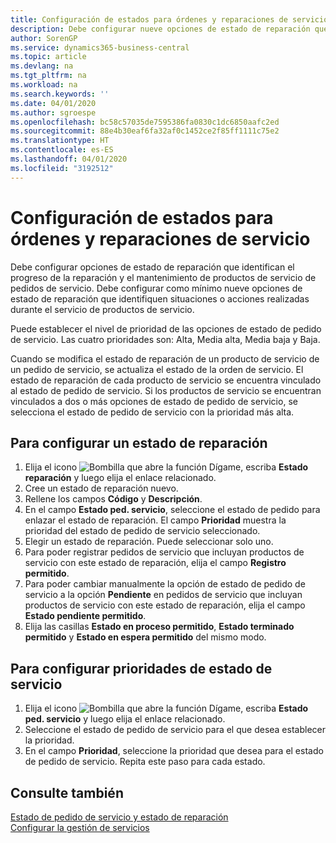 ```yaml
---
title: Configuración de estados para órdenes y reparaciones de servicio | Documentos de Microsoft
description: Debe configurar nueve opciones de estado de reparación que identifican el progreso de la reparación y el mantenimiento de productos de servicio de pedidos de servicio.
author: SorenGP
ms.service: dynamics365-business-central
ms.topic: article
ms.devlang: na
ms.tgt_pltfrm: na
ms.workload: na
ms.search.keywords: ''
ms.date: 04/01/2020
ms.author: sgroespe
ms.openlocfilehash: bc58c57035de7595386fa0830c1dc6850aafc2ed
ms.sourcegitcommit: 88e4b30eaf6fa32af0c1452ce2f85ff1111c75e2
ms.translationtype: HT
ms.contentlocale: es-ES
ms.lasthandoff: 04/01/2020
ms.locfileid: "3192512"
---
```

# <a name="set-up-statuses-for-service-orders-and-repairs"></a>Configuración de estados para órdenes y reparaciones de servicio
Debe configurar opciones de estado de reparación que identifican el progreso de la reparación y el mantenimiento de productos de servicio de pedidos de servicio. Debe configurar como mínimo nueve opciones de estado de reparación que identifiquen situaciones o acciones realizadas durante el servicio de productos de servicio.  

Puede establecer el nivel de prioridad de las opciones de estado de pedido de servicio. Las cuatro prioridades son: Alta, Media alta, Media baja y Baja.  

Cuando se modifica el estado de reparación de un producto de servicio de un pedido de servicio, se actualiza el estado de la orden de servicio. El estado de reparación de cada producto de servicio se encuentra vinculado al estado de pedido de servicio. Si los productos de servicio se encuentran vinculados a dos o más opciones de estado de pedido de servicio, se selecciona el estado de pedido de servicio con la prioridad más alta.  

## <a name="to-set-up-a-repair-status"></a>Para configurar un estado de reparación  
1. Elija el icono ![Bombilla que abre la función Dígame](media/ui-search/search_small.png "Dígame qué desea hacer"), escriba **Estado reparación** y luego elija el enlace relacionado.
2. Cree un estado de reparación nuevo.  
3. Rellene los campos **Código** y **Descripción**.  
4. En el campo **Estado ped. servicio**, seleccione el estado de pedido para enlazar el estado de reparación. El campo **Prioridad** muestra la prioridad del estado de pedido de servicio seleccionado.  
5. Elegir un estado de reparación. Puede seleccionar solo uno.  
6. Para poder registrar pedidos de servicio que incluyan productos de servicio con este estado de reparación, elija el campo **Registro permitido**.  
7. Para poder cambiar manualmente la opción de estado de pedido de servicio a la opción **Pendiente** en pedidos de servicio que incluyan productos de servicio con este estado de reparación, elija el campo **Estado pendiente permitido**.  
8. Elija las casillas **Estado en proceso permitido**, **Estado terminado permitido** y **Estado en espera permitido** del mismo modo.
  
## <a name="to-set-up-service-status-priorities"></a>Para configurar prioridades de estado de servicio  
1. Elija el icono ![Bombilla que abre la función Dígame](media/ui-search/search_small.png "Dígame qué desea hacer"), escriba **Estado ped. servicio** y luego elija el enlace relacionado.  
2. Seleccione el estado de pedido de servicio para el que desea establecer la prioridad.  
3. En el campo **Prioridad**, seleccione la prioridad que desea para el estado de pedido de servicio. Repita este paso para cada estado.  

## <a name="see-also"></a>Consulte también  
[Estado de pedido de servicio y estado de reparación](service-service-order-status-and-repair-status.md)  
[Configurar la gestión de servicios](service-setup-service.md)  
